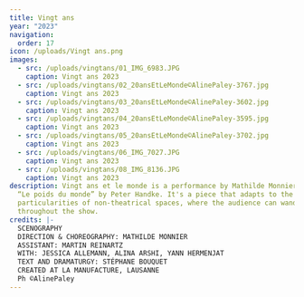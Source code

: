 ```yaml
---
title: Vingt ans
year: "2023"
navigation:
  order: 17
icon: /uploads/Vingt ans.png
images:
  - src: /uploads/vingtans/01_IMG_6983.JPG
    caption: Vingt ans 2023
  - src: /uploads/vingtans/02_20ansEtLeMonde©AlinePaley-3767.jpg
    caption: Vingt ans 2023
  - src: /uploads/vingtans/03_20ansEtLeMonde©AlinePaley-3602.jpg
    caption: Vingt ans 2023
  - src: /uploads/vingtans/04_20ansEtLeMonde©AlinePaley-3595.jpg
    caption: Vingt ans 2023
  - src: /uploads/vingtans/05_20ansEtLeMonde©AlinePaley-3702.jpg
    caption: Vingt ans 2023
  - src: /uploads/vingtans/06_IMG_7027.JPG
    caption: Vingt ans 2023
  - src: /uploads/vingtans/08_IMG_8136.JPG
    caption: Vingt ans 2023
description: Vingt ans et le monde is a performance by Mathilde Monnier based on
  “Le poids du monde” by Peter Handke. It's a piece that adapts to the
  particularities of non-theatrical spaces, where the audience can wander
  throughout the show.
credits: |-
  SCENOGRAPHY
  DIRECTION & CHOREOGRAPHY: MATHILDE MONNIER
  ASSISTANT: MARTIN REINARTZ
  WITH: JESSICA ALLEMANN, ALINA ARSHI, YANN HERMENJAT
  TEXT AND DRAMATURGY: STÉPHANE BOUQUET
  CREATED AT LA MANUFACTURE, LAUSANNE
  Ph ©AlinePaley
---
```

